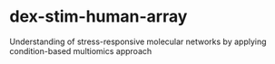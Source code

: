 # dex-stim-human-array
Understanding of stress-responsive molecular networks by applying condition-based multiomics approach
